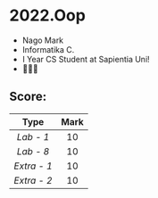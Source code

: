 # 2022.Oop

- Nago Mark 
- Informatika C.
- I Year CS Student at Sapientia Uni!
- 🧙🏿‍♂️

## Score:

|    Type     | Mark |
|:-----------:|:----:|
|  _Lab - 1_  |  10  |
|  _Lab - 8_  |  10  |
| _Extra - 1_ |  10  |
| _Extra - 2_ |  10  |
